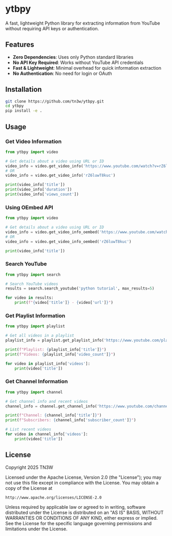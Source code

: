 # ytbpy

A fast, lightweight Python library for extracting information from YouTube without requiring API keys or authentication.

## Features

- **Zero Dependencies**: Uses only Python standard libraries
- **No API Key Required**: Works without YouTube API credentials
- **Fast & Lightweight**: Minimal overhead for quick information extraction
- **No Authentication**: No need for login or OAuth

## Installation

```bash
git clone https://github.com/tn3w/ytbpy.git
cd ytbpy
pip install -e .
```

## Usage

### Get Video Information

```python
from ytbpy import video

# Get details about a video using URL or ID
video_info = video.get_video_info('https://www.youtube.com/watch?v=rZ6luwT8kuc')
# OR
video_info = video.get_video_info('rZ6luwT8kuc')

print(video_info['title'])
print(video_info['duration'])
print(video_info['views_count'])
```

### Using OEmbed API

```python
from ytbpy import video

# Get details about a video using URL or ID
video_info = video.get_video_info_oembed('https://www.youtube.com/watch?v=rZ6luwT8kuc')
# OR
video_info = video.get_video_info_oembed('rZ6luwT8kuc')

print(video_info['title'])
```

### Search YouTube

```python
from ytbpy import search

# Search YouTube videos
results = search.search_youtube('python tutorial', max_results=5)

for video in results:
    print(f"{video['title']} - {video['url']}")
```

### Get Playlist Information

```python
from ytbpy import playlist

# Get all videos in a playlist
playlist_info = playlist.get_playlist_info('https://www.youtube.com/playlist?list=PLOU2XLYxmsIJQPs-2nnII-n59vYoxKsmq')

print(f"Playlist: {playlist_info['title']}")
print(f"Videos: {playlist_info['video_count']}")

for video in playlist_info['videos']:
    print(video['title'])
```

### Get Channel Information

```python
from ytbpy import channel

# Get channel info and recent videos
channel_info = channel.get_channel_info('https://www.youtube.com/channel/UC_x5XG1OV2P6uZZ5FSM9Ttw')

print(f"Channel: {channel_info['title']}")
print(f"Subscribers: {channel_info['subscriber_count']}")

# List recent videos
for video in channel_info['videos']:
    print(video['title'])
```

## License

Copyright 2025 TN3W

Licensed under the Apache License, Version 2.0 (the "License");
you may not use this file except in compliance with the License.
You may obtain a copy of the License at

    http://www.apache.org/licenses/LICENSE-2.0

Unless required by applicable law or agreed to in writing, software
distributed under the License is distributed on an "AS IS" BASIS,
WITHOUT WARRANTIES OR CONDITIONS OF ANY KIND, either express or implied.
See the License for the specific language governing permissions and
limitations under the License.